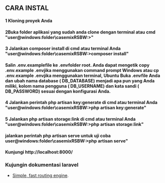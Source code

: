 ## CARA INSTAL


#### 1 Kloning proyek Anda
#### 2Buka folder aplikasi yang sudah anda clone dengan terminal atau cmd "user@windows:folder\casemixRSBW:>"
#### 3 Jalankan composer install di cmd atau terminal Anda "user@windows:folder\casemixRSBW:>composer install"
#### Salin .env.examplefile ke .envfolder root. Anda dapat mengetik copy .env.example .envjika menggunakan command prompt Windows atau cp .env.example .envjika menggunakan terminal, Ubuntu Buka .envfile Anda dan ubah nama database ( DB_DATABASE) menjadi apa pun yang Anda miliki, kolom nama pengguna ( DB_USERNAME) dan kata sandi ( DB_PASSWORD) sesuai dengan konfigurasi Anda.
#### 4 Jalankan perintah php artisan key:generate di cmd atau terminal Anda "user@windows:folder\casemixRSBW:>php artisan key:generate"
#### 5 Jalankan php artisan storage:link di cmd atau terminal Anda "user@windows:folder\casemixRSBW:>php artisan storage:link"
#### jalankan perintah php artisan serve untuk uji coba user@windows:folder\casemixRSBW:>php artisan serve"
####    Kunjungi http://localhost:8000/

### Kujungin dokumentasi laravel
- [Simple, fast routing engine](https://laravel.com).

